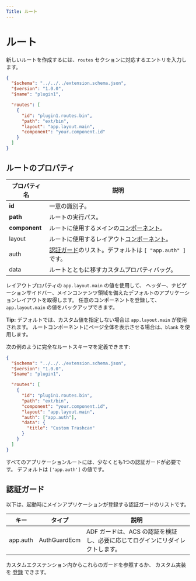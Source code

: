 ```yaml
---
Title: ルート
---
```


# ルート

新しいルートを作成するには、`routes` セクションに対応するエントリを入力します。

```json
{
  "$schema": "../../../extension.schema.json",
  "$version": "1.0.0",
  "$name": "plugin1",

  "routes": [
    {
      "id": "plugin1.routes.bin",
      "path": "ext/bin",
      "layout": "app.layout.main",
      "component": "your.component.id"
    }
  ]
}
```

## ルートのプロパティ

| プロパティ名          | 説明                                                                            |
| ------------- | -------------------------------------------------------------------------------------- |
| **id**        | 一意の識別子。                                                                     |
| **path**      | ルートの実行パス。                                                             |
| **component** | ルートに使用するメインの[コンポーネント](/extending/components)。                                |
| layout        | ルートに使用するレイアウト[コンポーネント](/extending/components)。                              |
| auth          | [認証ガード](/extending/routes#authentication-guards)のリスト。デフォルトは `[ "app.auth" ]` です。 |
| data          | ルートとともに移すカスタムプロパティバッグ。                                           |

レイアウトプロパティの `app.layout.main` の値を使用して、
ヘッダー、ナビゲーションサイドバー、メインコンテンツ領域を備えたデフォルトのアプリケーションレイアウトを取得します。
任意のコンポーネントを登録して、`app.layout.main` の値をバックアップできます。

**Tip:** デフォルトでは、カスタム値を指定しない場合は `app.layout.main` が使用されます。
ルートコンポーネントにページ全体を表示させる場合は、`blank` を使用します。

次の例のように完全なルートスキーマを定義できます:

```json
{
  "$schema": "../../../extension.schema.json",
  "$version": "1.0.0",
  "$name": "plugin1",

  "routes": [
    {
      "id": "plugin1.routes.bin",
      "path": "ext/bin",
      "component": "your.component.id",
      "layout": "app.layout.main",
      "auth": ["app.auth"],
      "data": {
        "title": "Custom Trashcan"
      }
    }
  ]
}
```

すべてのアプリケーションルートには、少なくとも1つの認証ガードが必要です。
デフォルトは `['app.auth']` の値です。

## 認証ガード

以下は、起動時にメインアプリケーションが登録する認証ガードのリストです。

| キー      | タイプ         | 説明                                                               |
| -------- | ------------ | ------------------------------------------------------------------------- |
| app.auth | AuthGuardEcm | ADF ガードは、ACS の認証を検証し、必要に応じてログインにリダイレクトします。 |

カスタムエクステンション内からこれらのガードを参照するか、
カスタム実装を [登録](/extending/registration) できます。
